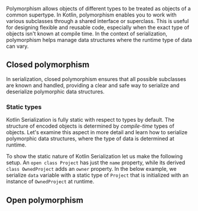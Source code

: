 [//]: # (title: Serialize polymorphic classes)

Polymorphism allows objects of different types to be treated as objects of a common supertype.
In Kotlin, polymorphism enables you to work with various subclasses through a shared interface or superclass.
This is useful for designing flexible and reusable code, especially when the exact type of objects isn't known at compile time.
In the context of serialization, polymorphism helps manage data structures where the runtime type of data can vary.

## Closed polymorphism

In serialization, closed polymorphism ensures that all possible subclasses are known and handled, providing a clear and
safe way to serialize and deserialize polymorphic data structures.

### Static types

Kotlin Serialization is fully static with respect to types by default. The structure of encoded objects is determined
by *compile-time* types of objects. Let's examine this aspect in more detail and learn how
to serialize polymorphic data structures, where the type of data is determined at runtime.

To show the static nature of Kotlin Serialization let us make the following setup. An `open class Project`
has just the `name` property, while its derived `class OwnedProject` adds an `owner` property.
In the below example, we serialize `data` variable with a static type of
`Project` that is initialized with an instance of `OwnedProject` at runtime.

## Open polymorphism